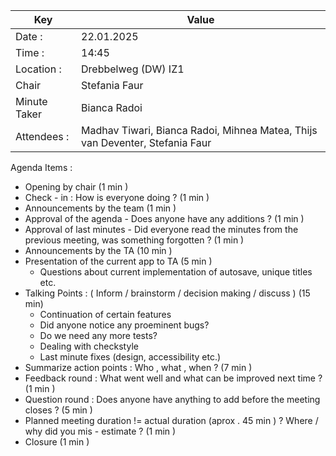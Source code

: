 | Key | Value |
| --- | --- |
| Date : | 22.01.2025 |
| Time : | 14:45 |
| Location : | Drebbelweg (DW) IZ1 |
| Chair | Stefania Faur |
| Minute Taker | Bianca Radoi |
| Attendees : | Madhav Tiwari, Bianca Radoi, Mihnea Matea, Thijs van Deventer, Stefania Faur |

Agenda Items :
- Opening by chair (1 min )
- Check - in : How is everyone doing ? (1 min )
- Announcements by the team (1 min )
- Approval of the agenda - Does anyone have any additions ? (1 min )
- Approval of last minutes - Did everyone read the minutes from the previous meeting, was something forgotten ? (1 min )
- Announcements by the TA (10 min )
- Presentation of the current app to TA (5 min )  
	- Questions about current implementation of autosave, unique titles etc.
- Talking Points : ( Inform / brainstorm / decision making / discuss ) (15 min)
    - Continuation of certain features
    - Did anyone notice any proeminent bugs?
    - Do we need any more tests?
    - Dealing with checkstyle
    - Last minute fixes (design, accessibility etc.)
- Summarize action points : Who , what , when ? (7 min ) 
- Feedback round : What went well and what can be improved next time ? (1 min )
- Question round : Does anyone have anything to add before the meeting closes ? (5 min )
- Planned meeting duration != actual duration (aprox . 45 min ) ? Where / why did you mis - estimate ? (1 min ) 
- Closure (1 min )